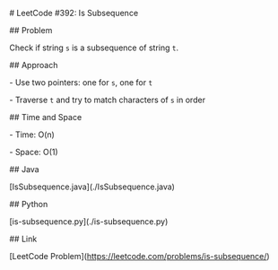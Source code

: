 \# LeetCode #392: Is Subsequence



\## Problem

Check if string `s` is a subsequence of string `t`.



\## Approach

\- Use two pointers: one for `s`, one for `t`

\- Traverse `t` and try to match characters of `s` in order



\## Time and Space

\- Time: O(n)

\- Space: O(1)



\## Java

\[IsSubsequence.java](./IsSubsequence.java)



\## Python

\[is-subsequence.py](./is-subsequence.py)



\## Link

\[LeetCode Problem](https://leetcode.com/problems/is-subsequence/)



